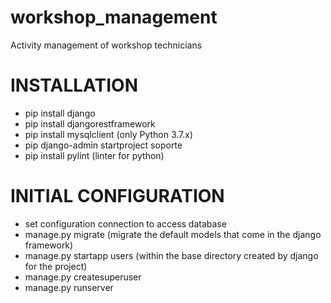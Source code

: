 # workshop_management
Activity management of workshop technicians

# INSTALLATION

- pip install django
- pip install djangorestframework
- pip install mysqlclient (only Python 3.7.x)
- pip django-admin startproject soporte
- pip install pylint (linter for python)

# INITIAL CONFIGURATION

- set configuration connection to access database
- manage.py migrate (migrate the default models that come in the django framework)
- manage.py startapp users (within the base directory created by django for the project)
- manage.py createsuperuser
- manage.py runserver 
